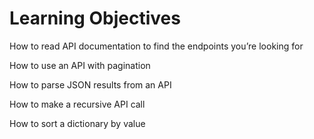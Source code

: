# Learning Objectives

How to read API documentation to find the endpoints you’re looking for

How to use an API with pagination

How to parse JSON results from an API

How to make a recursive API call

How to sort a dictionary by value
